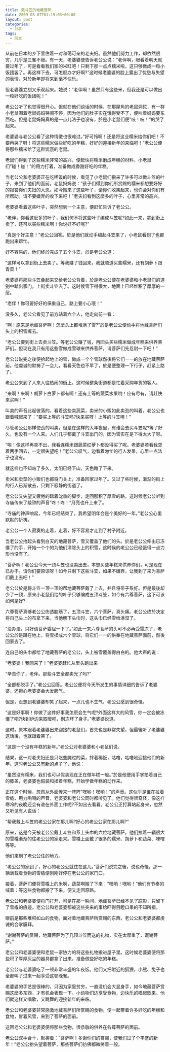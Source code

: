 ```yaml
---
title: 戴斗笠的地藏菩萨
date: 2009-08-07T01:19:03+00:00
layout: post
categories:
  - 分享
tags:
  - 网文
---
```


从前在日本的乡下里住着一对和蔼可亲的老夫妇。虽然他们努力工作，却依然很穷，几乎是三餐不继。有一天，老婆婆便告诉老公公说：”老伴啊，眼看着明天就要过年了，可是看看我们家的米缸吧！只剩下那一点点糯米啦，这只够做成一粒小饭团罢了。再这样下去，可怎麽办才好啊?”这时候老婆婆的脸上露出了忧愁与失望的表情，对於新年即将来到毫不快乐。

但老婆婆立刻又乐观起来。她说：”老伴啊！虽然只有这些米，但我还是可以做出一粒好吃的饭团呢！”

老公公听了也觉得很开心。但就在他们谈话的时候，在那屋角的老鼠洞砣，有一群小老鼠围着老鼠妈妈哭闹不停，因为他们的肚子实在饿得受不了，便吵着妈妈要东西吃。但是老鼠妈妈真的是一点儿法子也没有，於是小老鼠们便”吱！吱！”的哭了起来。

老婆婆与老公公看了这种情徵也很难过。”好可怜啊！还是将这业糯米给你们吧！不要再哭了呀！将这些糯米做些好吃的年糕，好好的迎接新年的来临吧！”老公公便将那些糯米给了这群饥饿的老鼠。

老鼠们得到了这些糯米非常的高兴，便赶快将糯米磨成年糕的材料，小老鼠们”碰！碰！”的用力打着，准备做成香甜好吃的年糕。

当老公公和老婆婆正在吃稀饭的时候，看见了小老鼠们搬来了许多可以做斗笠的叶子，来到了他们的面前。老鼠妈妈说：”孩子们得到你们所赏赐的糯米都想要好好的报答你们夫妇的大恩。如今搬来了这些叶子，请你们收集起来，也许会对你们有所帮助。请不要嫌弃的收下来吧！”老夫妇看到这麽多的叶子，心里非常的高兴。
<!--more-->
老婆婆看着这些叶子，突然想到一个主意，便赶忙告诉了老公公。

“老伴，你看这麽多的叶子，我们何不将这些叶子编成斗笠呢?如此一来，拿到街上卖了，还可以买些糯米啊！你说好不好呢?”

“真是个好主意！”老公公回答。於是他们就动手编起斗笠来了，小老鼠看到了也都跑出来帮忙。

好不容易的，他们终於完成了五个斗笠，於是老公公道：

“这样可以拿到街上去卖了。等我赚了钱回来，我就顺道买些糯米，还有胡萝卜跟青菜！”

老婆婆将那些斗笠叠起来交给老公公背着，於是老公公便在老婆婆和小老鼠们的道别中踏出家门，上街卖斗笠去了。这时候雪下得很大，地面上已经堆积了厚厚的一层。

“老伴！你可要好好的保重自己，路上要小心哦！”

没多久，老公公看见了前方站着六个人，他走向前一看：

“啊！原来是地藏菩萨啊！怎麽头上都堆满了雪?”於是老公公便动手将地藏菩萨们头上的积雪挥去。

“老公公要到街上去卖斗笠。等老公公赚了钱，再回头买些糯米做成年糕来供养菩萨们。但现在我只有用这些雪做成雪球来供养菩萨，请菩萨们先忍耐一下吧！”

老公公说完之後便拾起地上的雪，做成一个个雪球然後将它们一一的放在地藏菩萨前。他虔诚的默祷了一会儿，看看天色也不早了，於是便整理一下行子，赶紧上路了。

老公公来到了人来人往热闹的街上。这时候整条街道都是忙着采购年货的客人。

“来啊！来啊！胡萝卜白萝卜都有啊！还有上等的蔬菜水果哟！应有尽有，请赶快来买啊！”

叫卖的声音此起彼落的。看着这些卖蔬菜，卖米的小贩如此卖劲的叫着，老公公也跟着喊起来了：”要买上等的斗笠吗?快来买呀！上等的斗笠唷！”

尽管老公公那样使劲的叫卖，但是在这样的大年夜里，有谁会去买斗笠呢?等了好久，也没有一个人来。人们几乎都戴了斗笠出门的，因为雪实在是下得太大了呀。

“唉！像这样再卖不出，我看连糯米跟蔬菜红萝卜都没得买了呢。老婆婆若看我空着两手回去，一定很失望吧！”老公公叹气，边看着匆忙的行人发呆，心里一点法子也没有。

就这样也不知站了多久，太阳已经下山，天色暗了下来。

卖米和卖菜的小贩们也都将门关上，准备回家过年了。又过了些时候，渐渐的街上的行人已渐散去，只剩下寂静的街道了。

老公公又失望又疲倦的踏着沈重的脚步，走回那积了厚雪的路。这时候老公公听到寺庙传来了敲钟的声音”咚！咚！”月亮也升上来了。

“寺庙的钟声响起，今年已经结束了。我希望明年会是个美好的一年。”老公公心里默默的祈祷。

老公公一个人寂寞的走着，走着，好不容易才走到了村子附近。

当老公公抬起头看到白天的地藏菩萨，雪又覆盖了他们的头。於是老公公伸出已冻僵了的手，开始一个个的为他们清除头上的积雪，这时候的老公公已经饿得一点力形也没有了。

“菩萨啊！老公公今天一顶斗笠也没卖出去，本想买些年糕来供养你们，可是现在已办不。请你们要原谅呀！如今只剩下这些斗笠，如果不嫌弃，让我到了来为菩萨们戴上去吧！”

老公公於是将斗笠一顶一顶的帮地藏菩萨戴了上去，并且将带子系好。但是最後却少了一顶，原来小老鼠们给的叶子只够编成五顶斗笠，如今有六尊菩萨，这下可该如何是好?

六尊菩萨真够老公公伤透脑筋了，五顶斗笠，六个菩萨，真头痛。老公公终於决定将自己头上的布拿下来。当他解下头巾时，这头巾已经雪给淋湿了。

“没办法，只好请菩萨委屈一下了。”如此一来六尊菩萨的头可不必再受雪冻了，老公公於是蹲在地上，将雪揉成六个雪球，将它们一一的供奉在地藏菩萨面前，然後回家去了。

连自己的头巾都给了地藏菩萨的老公公，头上被雪覆盖得白白的。他大声的说：

“老婆婆！我回来了！”老婆婆赶忙从里头跑出来

“辛苦你了，老伴。那些斗笠全都卖光了吗?”

“全部都脱手了。”老公公回答。老公公便将今天所发生的事情详细的告诉了老婆婆，还担心老婆婆会大发脾气。

但是，没想到老婆婆却笑了起来，一点儿也不生气，老公公感到很奇怪。

“这是好事啊！你做了这件好事我怎麽会生气呢?外面这样大的风雪，你一定会被冻僵了吧?快到炉边来取暖吧，别冻坏了身子。”老婆婆说道。

这时，原本跟着老婆婆出来迎接的老鼠们，首先也是非常失望，但最後听了老婆婆这话後，也就跟着笑了。

“这是一个没有年糕的新年。”老公公对老婆婆和小老鼠们说。

结果，这一对老夫妇还是只吃些腌过的菜，拌着稀饭，咕噜，咕噜地迎接他们的新年。这时老公公又有新的点子了，他说：

“虽然没有糯米，我们也可以假装现在正在做年糕一般。”於是他便用手掌拍着自己的膝盖，老婆婆也假装和揉着年糕，开始学做年糕的动作来。

正在这个时候，忽然从外面传来一阵阵”嘿哟！嘿哟！”的声音。这似乎是谁在拉着雪橇，用力哟喝的声音，老婆婆和老公公同时都听见了。他们觉得很奇怪，像这样寒冷的夜晚还会有谁在外面工作呢?不如出去看看。老公公正打算站起身来，忽然又听见有人说话：

“帮我戴上斗笠的老公公家在那儿啊?好心的老公公家在那儿啊?”

原来，这是今天被老公公戴上斗笠和系上头巾的六位地藏菩萨。他们拉着一辆很大的雪橇渐渐的往老公公的家走来。雪橇上面戴了很多的糯米、胡萝卜和蔬菜、味噌等等。

他们来到了老公公住的地方。

“老公公的家到了，好心的老公公就住在这儿。”菩萨们说完之後，说也奇怪，那一辆满载着食物的雪橇便刚刚好停在老公公的家门口。

接着，菩萨们便将雪橇上的米啊，蔬菜啊搬了下来：”嘿哟！嘿哟！”他们有节奏的喊着：等这些食物都搬了下来，便又走回原路。

老公公和老婆婆便将门打开，可是在那一瞬间，地藏菩萨已经不见了踪影，只留下了雪橇的痕迹。老公公和老婆婆都被这些突来的事给吓得目瞪口呆的不知所措。

眼前是那些堆积如山的食物。面对着地藏菩萨所赏赐的东西，老公公和老婆婆都虔诚的合掌膜拜。

“谢谢菩萨的赏赐，地藏菩萨为了几顶斗笠而送的礼物，实在太厚重了，谎谢菩萨。”

老公公和老婆婆便和老鼠一家协力的将这些礼物搬进屋子里。这时候老婆婆便将那些积了厚厚灰尘的器具都拿了出来，准备做些好吃的年糕。

老公公与老婆婆吃了一顿非常丰盛的年夜饭。他们又把附近的狐狸，小熊、兔子也全都叫了过来一起享受这顿晚餐。

老婆婆的手艺是很棒的，只因为家里贫穷，一直没机会大显身手，如今地藏菩萨赏赐这麽多东西，才有机会表现一下。小动物们边享受食物，边快乐的唱起歌来。他们就这样又唱歌，又跳舞的迎接新年的来临。

老公公和老婆婆非常感激地藏菩萨们所赏赐的食物，便一起带着许多好吃的年糕和食物，冒着风雪，来到了菩萨的面前。

这回老公公和老婆婆便将那些食物，很恭敬的供养在各尊菩萨的面前。

老公公双手合十，默祷着：”菩萨啊！多谢你们的赏赐，使我们过了个丰盛的新年！”老公公抬头望着菩萨，那些菩萨们彷佛都微笑着一般。